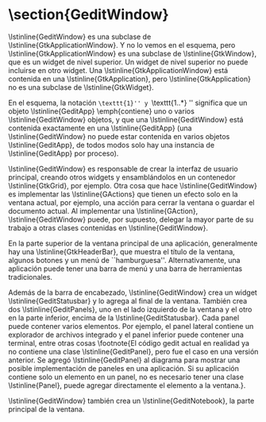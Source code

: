 # \section{GeditWindow}

\lstinline{GeditWindow} es una subclase de \lstinline{GtkApplicationWindow}. Y no lo vemos en el esquema, pero \lstinline{GtkApplicationWindow} es una subclase de \lstinline{GtkWindow}, que es un widget de nivel superior. Un widget de nivel superior no puede incluirse en otro widget. Una \lstinline{GtkApplicationWindow} está contenida en una \lstinline{GtkApplication}, pero \lstinline{GtkApplication} no es una subclase de \lstinline{GtkWidget}.

En el esquema, la notación ``\texttt{1}'' y ``\texttt{1..*} '' significa que un objeto \lstinline{GeditApp} \emph{contiene} uno o varios \lstinline{GeditWindow} objetos, y que una \lstinline{GeditWindow} está contenida exactamente en una \lstinline{GeditApp} (una \lstinline{GeditWindow} no puede estar contenida en varios objetos \lstinline{GeditApp}, de todos modos solo hay una instancia de \lstinline{GeditApp} por proceso).

\lstinline{GeditWindow} es responsable de crear la interfaz de usuario principal, creando otros widgets y ensamblándolos en un contenedor \lstinline{GtkGrid}, por ejemplo. Otra cosa que hace \lstinline{GeditWindow} es implementar las \lstinline{GActions} que tienen un efecto solo en la ventana actual, por ejemplo, una acción para cerrar la ventana o guardar el documento actual. Al implementar una \lstinline{GAction}, \lstinline{GeditWindow} puede, por supuesto, delegar la mayor parte de su trabajo a otras clases contenidas en \lstinline{GeditWindow}.

En la parte superior de la ventana principal de una aplicación, generalmente hay una \lstinline{GtkHeaderBar}, que muestra el título de la ventana, algunos botones y un menú de ``hamburguesa''. Alternativamente, una aplicación puede tener una barra de menú y una barra de herramientas tradicionales.

Además de la barra de encabezado, \lstinline{GeditWindow} crea un widget \lstinline{GeditStatusbar} y lo agrega al final de la ventana. También crea dos \lstinline{GeditPanels}, uno en el lado izquierdo de la ventana y el otro en la parte inferior, encima de la \lstinline{GeditStatusbar}. Cada panel puede contener varios elementos. Por ejemplo, el panel lateral contiene un explorador de archivos integrado y el panel inferior puede contener una terminal, entre otras cosas \footnote{El código gedit actual en realidad ya no contiene una clase \lstinline{GeditPanel}, pero fue el caso en una versión anterior. Se agregó \lstinline{GeditPanel} al diagrama para mostrar una posible implementación de paneles en una aplicación. Si su aplicación contiene solo un elemento en un panel, no es necesario tener una clase \lstinline{Panel}, puede agregar directamente el elemento a la ventana.}.

\lstinline{GeditWindow} también crea un \lstinline{GeditNotebook}, la parte principal de la ventana.
